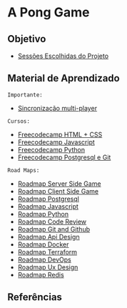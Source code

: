 # A Pong Game

## Objetivo

- [Sessões Escolhidas do Projeto](https://tcdmodules.vercel.app/v14.1?state=34341063)

## Material de Aprendizado

`Importante:`<br>
- [Sincronização multi-player](https://www.gabrielgambetta.com/)

`Cursos:`<br>
- [Freecodecamp HTML + CSS](https://www.freecodecamp.org/learn/responsive-web-design/)
- [Freecodecamp Javascript](https://www.freecodecamp.org/learn/javascript-algorithms-and-data-structures-v8/)
- [Freecodecamp Python]()
- [Freecodecamp Postgresql e Git](https://www.freecodecamp.org/learn/relational-database/)

`Road Maps:`<br>
- [Roadmap Server Side Game](https://roadmap.sh/server-side-game-developer)
- [Roadmap Client Side Game](https://roadmap.sh/game-developer)
- [Roadmap Postgresql](https://roadmap.sh/postgresql-dba)
- [Roadmap Javascript](https://roadmap.sh/javascript)
- [Roadmap Python](https://roadmap.sh/python)
- [Roadmap Code Review](https://roadmap.sh/code-review)
- [Roadmap Git and Github](https://roadmap.sh/git-github)
- [Roadmap Api Design](https://roadmap.sh/api-design)
- [Roadmap Docker](https://roadmap.sh/docker)
- [Roadmap Terraform](https://roadmap.sh/terraform)
- [Roadmap DevOps](https://roadmap.sh/devops)
- [Roadmap Ux Design](https://roadmap.sh/ux-design)
- [Roadmap Redis](https://roadmap.sh/redis)

## Referências

